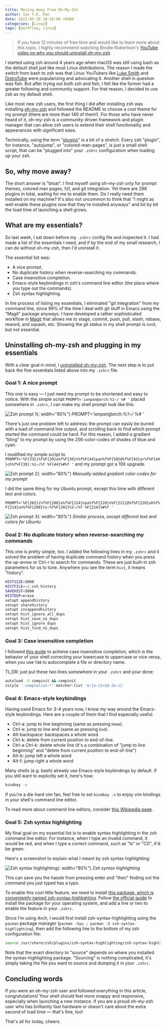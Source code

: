 ```yaml
---
title: Moving Away From Oh-My-Zsh
author: Ian Y.E. Pan
date: 2021-05-20 20:18:00 +0800
categories: [Linux]
tags: [workflow, linux]
---
```

> If you have 12 minutes of free time and would like to learn more
> about this topic, I highly recommend watching Brodie
> Robertson's [YouTube video on why you should uninstall oh-my-zsh](https://www.youtube.com/watch?v=21_WkzBErQk).

I started using zsh around 4 years ago when macOS was still using bash
as the default shell just like most Linux distributions. The reason I
made the switch from bash to zsh was that Linux YouTubers like [Luke
Smith](https://www.youtube.com/channel/UC2eYFnH61tmytImy1mTYvhA) and
[DistroTube](https://www.youtube.com/channel/UCVls1GmFKf6WlTraIb_IaJg)
were popularizing and advocating it. Another shell in question was
fish. But after trying out both zsh and fish, I felt like the former
had a greater following and community support. For that reason, I
decided to use zsh as my default shell.

Like most new zsh users, the first thing I did after installing zsh
was installing [oh-my-zsh](https://github.com/ohmyzsh/ohmyzsh) and
followed the README to choose a cool theme for my prompt (there are
more than 140 of them!). For those who have never heard of it,
oh-my-zsh is a community-driven framework and plugin manager that can
allow zsh users to extend their shell functionality and appearances
with significant ease.

Technically, using the term
"[plugins](https://github.com/ohmyzsh/ohmyzsh/wiki/Plugins)" is a bit
of a stretch. Every zsh "plugin", for instance, "autojump", or
"colored-man-pages", is just a small shell script, that can be
"plugged into" your `.zshrc` configuration when loading up your zsh.

## So, why move away?

The short answer is "bloat". I find myself using oh-my-zsh only for
prompt themes, colored man pages, fzf, and git integration. Yet there
are 286 plugins in total, waiting for me to enable them. Do I really
need them installed on my machine? It's also not uncommon to think
that "I might as well enable these plugins now that they're installed
anyways" and bit by bit the load time of launching a shell grows.

## What are my essentials?

So last week, I sat down before my `.zshrc` config file and inspected
it. I had made a list of the essentials I need, and if by the end of
my small research, I can do without oh-my-zsh, then I'd uninstall it.

The essential list was:

- A nice prompt.
- No duplicate history when reverse-searching my commands.
- Case insensitive completion.
- Emacs-style keybindings in zsh's command line editor (the place
  where you type out the commands).
- Zsh syntax highlighting.

In the process of listing my essentials, I eliminated "git
integration" from my command line, since 99% of the time I deal with
git stuff in Emacs using the "Magit" package anyways. I have developed
a rather sophisticated workflow in
[Magit](https://emacsair.me/2017/09/01/magit-walk-through/) that
allows me to stage, commit, push, pull, stash, rebase, reword, and
squash, etc. Showing the git status in my shell prompt is cool, but
not essential.

## Uninstalling oh-my-zsh and plugging in my essentials

With a clear goal in mind, I [uninstalled
oh-my-zsh](https://github.com/ohmyzsh/ohmyzsh#uninstalling-oh-my-zsh). The
next step is to put back the five essentials listed above into my
`.zshrc` file.

### Goal 1: A nice prompt

This one is easy &mdash; I just need my prompt to be shortened and
easy to notice. With the simple script `PROMPT='ianpan@arch:%1~/ %# '`
placed somewhere in `.zshrc`, I can make my shell prompt look like
this:

![Zsh prompt 1](/images/zsh-prompt1.png){: width="80%"}
_PROMPT='ianpan@arch:%1~/ %# '_

There's just one problem left to address: the prompt can easily be
buried with a load of command line output, and scrolling back to find
which prompt started the command could be hard. For this reason, I
added a gradient "bling" to my prompt by using the 256-color-codes of
shades of blue and cyan.

I modified my simple script to
`PROMPT='%F{33}i%f%F{39}a%f%F{38}n%f%F{44}pan%f%F{50}@%f%F{43}ar%f%F{44}ch%f%F{38}:%1~/%f
%F{44}%#%f '` and my prompt got a 10X upgrade.

![Zsh prompt 2](/images/zsh-prompt2.png){: width="80%"}
_Manually added gradient color codes for my prompt_


I did the same thing for my Ubuntu prompt, except this time with
different text and colors.

`PROMPT='%F{202}i%f%F{208}a%f%F{214}npa%f%F{220}n%F{221}@%f%F{220}ub%f%F{214}un%f%F{208}tu:%f%F{202}%1~/%f %F{214}%#%f '`

![Zsh prompt 3](/images/zsh-prompt3.png){: width="80%"}
_Similar process, except different text and colors for Ubuntu_

### Goal 2: No duplicate history when reverse-searching my commands

This one is pretty simple, too. I added the following lines in my
`.zshrc` and it solved the problem of having duplicate command history
when you press the up-arrow or Ctrl-r to search for commands. These
are just built-in zsh parameters for us to tune. Anywhere you see the
term `hist`, it means "history".

```sh
HISTSIZE=5000
HISTFILE=~/.zsh_history
SAVEHIST=5000
HISTDUP=erase
setopt appendhistory
setopt sharehistory
setopt incappendhistory
setopt hist_ignore_all_dups
setopt hist_save_no_dups
setopt hist_ignore_dups
setopt hist_find_no_dups
```

### Goal 3: Case insensitive completion

I followed [this
guide](https://superuser.com/questions/1092033/how-can-i-make-zsh-tab-completion-fix-capitalization-errors-for-directories-and)
to achieve case insensitive completion, which is the behavior of your
shell correcting your lowercase to uppercase or vice versa, when you
use `TAB` to autocomplete a file or directory name.

TL;DR: just put these two lines somewhere in your
`.zshrc` and your done:

```sh
autoload -U compinit && compinit
zstyle ':completion:*' matcher-list 'm:{a-z}={A-Za-z}'
```

### Goal 4: Emacs-style keybindings

Having used Emacs for 3-4 years now, I know my way around the
Emacs-style keybindings. Here are a couple of them that I find
especially useful.

- Ctrl-a: jump to line beginning (same as pressing `Home`).
- Ctrl-e: jump to line end (same as pressing `End`).
- Alt-backspace: backspaces a whole word.
- Ctrl-k: delete from current position to end-of-line.
- Ctrl-a Ctrl-k: delete whole line (it's a combination of "jump to
  line beginning" and "delete from current position to end-of-line")
- Alt-b: jump left a whole word
- Alt-f: jump right a whole word

Many shells (e.g. bash) already use Emacs-style keybindings by
default. If you still want to explicitly set it, here's how:

```sh
bindkey -e
```

If you're a die-hard vim fan, feel free to set `bindkey -v` to enjoy
vim bindings in your shell's command line editor.

To read more about command line editors, consider [this Wikipedia
page](https://en.wikipedia.org/wiki/GNU_Readline).

### Goal 5: Zsh syntax highlighting

My final goal on my essential list is to enable syntax highlighting in
the zsh command line editor. For instance, when I type an invalid
command, it would be red, and when I type a correct command, such as
"ls" or "CD", it'd be green.

Here's a screenshot to explain what I meant by zsh syntax highlighting:

![Zsh syntax highlighting](/images/zsh-prompt4.png){: width="80%"}
_Zsh syntax highlighting_

This can save you the hassle from pressing enter and "then" finding
out the command you just typed has a typo.

To enable this cool little feature, we need to install [this package,
which is conveniently named
zsh-syntax-highlighting](https://github.com/zsh-users/zsh-syntax-highlighting). Follow
[the official
guide](https://github.com/zsh-users/zsh-syntax-highlighting/blob/master/INSTALL.md)
to install the package for your operating system, and add a line or
two to enable the feature in your `.zshrc`.

Since I'm using Arch, I would first install zsh-syntax-highlighting
using the `pacman` package manager (`pacman -Syu ; pacman -S
zsh-syntax-highlighting`), then add the following line to the bottom
of my zsh configuration file:

```sh
source /usr/share/zsh/plugins/zsh-syntax-highlighting/zsh-syntax-highlighting.zsh
```

Note that the exact directory to "source" depends on where you
installed the syntax-highlighting package. "Sourcing" is nothing
complicated, it's simply taking the file you want to source and
dumping it in your `.zshrc`.

## Concluding words

If you were an oh-my-zsh user and followed everything in this article,
congratulations! Your shell should feel more snappy and responsive,
especially when launching a new instance. If you are a proud oh-my-zsh
user who has brilliantly fast hardware or doesn't care about the extra
second of load time &mdash; that's fine, too!

That's all for today, cheers.
